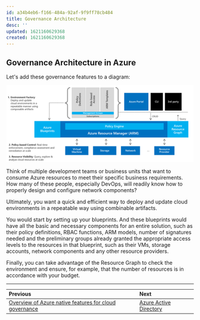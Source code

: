 ```yaml
---
id: a34b4eb6-f166-484a-92af-9f9ff78cb484
title: Governance Architecture
desc: ''
updated: 1621160629368
created: 1621160629368
---
```

## Governance Architecture in Azure

Let's add these governance features to a diagram:

![governance-diagram](./assets/images/governance-diagram.png)

Think of multiple development teams or business units that want to consume Azure resources to meet their specific business requirements. How many of these people, especially DevOps, will readily know how to properly design and configure network components?

Ultimately, you want a quick and efficient way to deploy and update cloud environments in a repeatable way using combinable artifacts.

You would start by setting up your blueprints. And these blueprints would have all the basic and necessary components for an entire solution, such as their policy definitions, RBAC functions, ARM models, number of signatures needed and the preliminary groups already granted the appropriate access levels to the resources in that blueprint, such as their VMs, storage accounts, network components and any other resource providers.

Finally, you can take advantage of the Resource Graph to check the environment and ensure, for example, that the number of resources is in accordance with your budget.

---

| Previous                                                                                     | Next                                    |
| :------------------------------------------------------------------------------------------- | :-------------------------------------- |
| [Overview of Azure native features for cloud governance](overview-native-features.md) | [Azure Active Directory](aad.md) |
